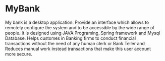 # MyBank
My bank is a desktop application. Provide an interface which allows to remotely configure the system and to be accessible by the wide range of people. It is designed using JAVA Programing, Spring framework and Mysql Database. Helps customes in Banking firms to conduct financial transactions without the need of any human clerk or Bank Teller and Reduces manual work instead transactions that make this user account more secure.
